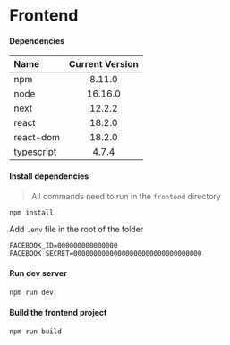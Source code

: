 # Frontend

#### Dependencies
| Name       | Current Version |
|:-----------|:---------------:|
| npm        |     8.11.0      |
| node       |     16.16.0     |
| next       |     12.2.2      |
| react      |     18.2.0      |
| react-dom  |     18.2.0      |
| typescript |      4.7.4      |


#### Install dependencies
> All commands need to run in the ``frontend`` directory

```bash
npm install
```

Add `.env` file in the root of the folder
```
FACEBOOK_ID=000000000000000
FACEBOOK_SECRET=00000000000000000000000000000000
```

#### Run dev server

```bash
npm run dev
```

#### Build the frontend project

```bash
npm run build
```
